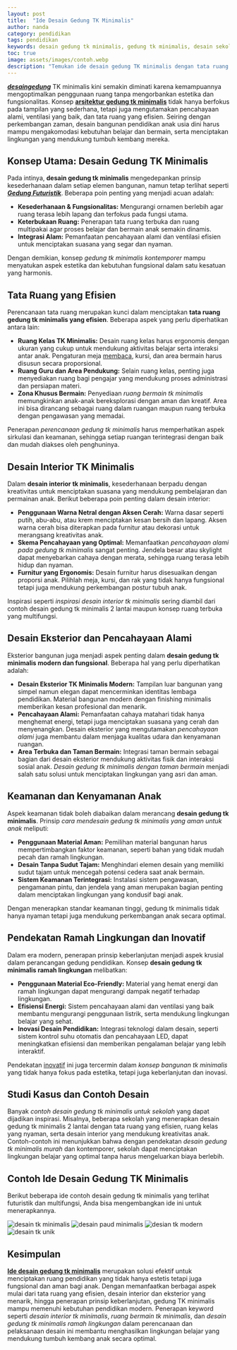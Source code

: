 ```yaml
---
layout: post
title:  "Ide Desain Gedung TK Minimalis"
author: nanda
category: pendidikan
tags: pendidikan
keywords: desain gedung tk minimalis, gedung tk minimalis, desain sekolah tk minimalis, arsitektur gedung tk minimalis, desain interior tk minimalis, ruang kelas tk minimalis, tata ruang tk minimalis, ruang bermain tk minimalis, gedung taman kanak-kanak minimalis, desain bangunan pendidikan anak usia dini, desain eksterior tk minimalis, konsep gedung tk minimalis, perencanaan gedung tk minimalis, pencahayaan alami pada gedung tk minimalis, contoh desain gedung tk minimalis untuk sekolah
toc: true
image: assets/images/contoh.webp
description: "Temukan ide desain gedung TK minimalis dengan tata ruang efisien, pencahayaan alami, dan sistem keamanan optimal. Inspirasi arsitektur modern untuk menciptakan ruang belajar yang aman dan menyenangkan bagi anak."
---
```


***[desaingedung](https://desaingedung.id/)*** TK minimalis kini semakin diminati karena kemampuannya mengoptimalkan penggunaan ruang tanpa mengorbankan estetika dan fungsionalitas. Konsep **[arsitektur gedung tk minimalis](https://pediaku.id/desain-gedung-tk-minimanlis/)** tidak hanya berfokus pada tampilan yang sederhana, tetapi juga mengutamakan pencahayaan alami, ventilasi yang baik, dan tata ruang yang efisien. Seiring dengan perkembangan zaman, desain bangunan pendidikan anak usia dini harus mampu mengakomodasi kebutuhan belajar dan bermain, serta menciptakan lingkungan yang mendukung tumbuh kembang mereka.

## Konsep Utama: Desain Gedung TK Minimalis

Pada intinya, **desain gedung tk minimalis** mengedepankan prinsip kesederhanaan dalam setiap elemen bangunan, namun tetap terlihat seperti ***[Gedung Futuristik](https://desaingedung.id/gedung-dunia/desain-gedung-futuristik-menginspirasi-dunia/)***. Beberapa poin penting yang menjadi acuan adalah:

- **Kesederhanaan & Fungsionalitas:** Mengurangi ornamen berlebih agar ruang terasa lebih lapang dan terfokus pada fungsi utama.
- **Keterbukaan Ruang:** Penerapan tata ruang terbuka dan ruang multipakai agar proses belajar dan bermain anak semakin dinamis.
- **Integrasi Alam:** Pemanfaatan pencahayaan alami dan ventilasi efisien untuk menciptakan suasana yang segar dan nyaman.

Dengan demikian, konsep *gedung tk minimalis kontemporer* mampu menyatukan aspek estetika dan kebutuhan fungsional dalam satu kesatuan yang harmonis.

## Tata Ruang yang Efisien

Perencanaan tata ruang merupakan kunci dalam menciptakan **tata ruang gedung tk minimalis yang efisien**. Beberapa aspek yang perlu diperhatikan antara lain:

- **Ruang Kelas TK Minimalis:** Desain ruang kelas harus ergonomis dengan ukuran yang cukup untuk mendukung aktivitas belajar serta interaksi antar anak. Pengaturan meja [membaca](https://pediaku.id/alasan-orang-indonesia-malas-membaca/), kursi, dan area bermain harus disusun secara proporsional.
- **Ruang Guru dan Area Pendukung:** Selain ruang kelas, penting juga menyediakan ruang bagi pengajar yang mendukung proses administrasi dan persiapan materi.
- **Zona Khusus Bermain:** Penyediaan *ruang bermain tk minimalis* memungkinkan anak-anak bereksplorasi dengan aman dan kreatif. Area ini bisa dirancang sebagai ruang dalam ruangan maupun ruang terbuka dengan pengawasan yang memadai.

Penerapan *perencanaan gedung tk minimalis* harus memperhatikan aspek sirkulasi dan keamanan, sehingga setiap ruangan terintegrasi dengan baik dan mudah diakses oleh penghuninya.

## Desain Interior TK Minimalis

Dalam **desain interior tk minimalis**, kesederhanaan berpadu dengan kreativitas untuk menciptakan suasana yang mendukung pembelajaran dan permainan anak. Berikut beberapa poin penting dalam desain interior:

- **Penggunaan Warna Netral dengan Aksen Cerah:** Warna dasar seperti putih, abu-abu, atau krem menciptakan kesan bersih dan lapang. Aksen warna cerah bisa diterapkan pada furnitur atau dekorasi untuk merangsang kreativitas anak.
- **Skema Pencahayaan yang Optimal:** Memanfaatkan *pencahayaan alami pada gedung tk minimalis* sangat penting. Jendela besar atau skylight dapat menyebarkan cahaya dengan merata, sehingga ruang terasa lebih hidup dan nyaman.
- **Furnitur yang Ergonomis:** Desain furnitur harus disesuaikan dengan proporsi anak. Pilihlah meja, kursi, dan rak yang tidak hanya fungsional tetapi juga mendukung perkembangan postur tubuh anak.

Inspirasi seperti *inspirasi desain interior tk minimalis* sering diambil dari contoh desain gedung tk minimalis 2 lantai maupun konsep ruang terbuka yang multifungsi.

## Desain Eksterior dan Pencahayaan Alami

Eksterior bangunan juga menjadi aspek penting dalam **desain gedung tk minimalis modern dan fungsional**. Beberapa hal yang perlu diperhatikan adalah:

- **Desain Eksterior TK Minimalis Modern:** Tampilan luar bangunan yang simpel namun elegan dapat mencerminkan identitas lembaga pendidikan. Material bangunan modern dengan finishing minimalis memberikan kesan profesional dan menarik.
- **Pencahayaan Alami:** Pemanfaatan cahaya matahari tidak hanya menghemat energi, tetapi juga menciptakan suasana yang cerah dan menyenangkan. Desain eksterior yang mengutamakan *pencahayaan alami* juga membantu dalam menjaga kualitas udara dan kenyamanan ruangan.
- **Area Terbuka dan Taman Bermain:** Integrasi taman bermain sebagai bagian dari desain eksterior mendukung aktivitas fisik dan interaksi sosial anak. *Desain gedung tk minimalis dengan taman bermain* menjadi salah satu solusi untuk menciptakan lingkungan yang asri dan aman.

## Keamanan dan Kenyamanan Anak

Aspek keamanan tidak boleh diabaikan dalam merancang **desain gedung tk minimalis**. Prinsip *cara mendesain gedung tk minimalis yang aman untuk anak* meliputi:

- **Penggunaan Material Aman:** Pemilihan material bangunan harus mempertimbangkan faktor keamanan, seperti bahan yang tidak mudah pecah dan ramah lingkungan.
- **Desain Tanpa Sudut Tajam:** Menghindari elemen desain yang memiliki sudut tajam untuk mencegah potensi cedera saat anak bermain.
- **Sistem Keamanan Terintegrasi:** Instalasi sistem pengawasan, pengamanan pintu, dan jendela yang aman merupakan bagian penting dalam menciptakan lingkungan yang kondusif bagi anak.

Dengan menerapkan standar keamanan tinggi, gedung tk minimalis tidak hanya nyaman tetapi juga mendukung perkembangan anak secara optimal.

## Pendekatan Ramah Lingkungan dan Inovatif

Dalam era modern, penerapan prinsip keberlanjutan menjadi aspek krusial dalam perancangan gedung pendidikan. Konsep **desain gedung tk minimalis ramah lingkungan** melibatkan:

- **Penggunaan Material Eco-Friendly:** Material yang hemat energi dan ramah lingkungan dapat mengurangi dampak negatif terhadap lingkungan.
- **Efisiensi Energi:** Sistem pencahayaan alami dan ventilasi yang baik membantu mengurangi penggunaan listrik, serta mendukung lingkungan belajar yang sehat.
- **Inovasi Desain Pendidikan:** Integrasi teknologi dalam desain, seperti sistem kontrol suhu otomatis dan pencahayaan LED, dapat meningkatkan efisiensi dan memberikan pengalaman belajar yang lebih interaktif.

Pendekatan [inovatif](https://pediaku.id/inovasi-teknologi-daihatsu/) ini juga tercermin dalam *konsep bangunan tk minimalis* yang tidak hanya fokus pada estetika, tetapi juga keberlanjutan dan inovasi.

## Studi Kasus dan Contoh Desain

Banyak *contoh desain gedung tk minimalis untuk sekolah* yang dapat dijadikan inspirasi. Misalnya, beberapa sekolah yang menerapkan desain gedung tk minimalis 2 lantai dengan tata ruang yang efisien, ruang kelas yang nyaman, serta desain interior yang mendukung kreativitas anak. Contoh-contoh ini menunjukkan bahwa dengan pendekatan *desain gedung tk minimalis murah* dan kontemporer, sekolah dapat menciptakan lingkungan belajar yang optimal tanpa harus mengeluarkan biaya berlebih.

## Contoh Ide Desain Gedung TK Minimalis
Berikut beberapa ide contoh desain gedung tk minimalis yang terlihat futuristik dan multifungsi, Anda bisa mengembangkan ide ini untuk menerapkannya.

![desain tk minimalis](/assets/images/desain1.webp)
![desain paud minimalis](/assets/images/desain2.webp)
![desian tk modern](/assets/images/desain3.webp)
![desain tk unik](/assets/images/desain4.webp)

## Kesimpulan

**[Ide desain gedung tk minimalis](https://pediaku.id/desain-gedung-tk-minimanlis/)** merupakan solusi efektif untuk menciptakan ruang pendidikan yang tidak hanya estetis tetapi juga fungsional dan aman bagi anak. Dengan memanfaatkan berbagai aspek mulai dari tata ruang yang efisien, desain interior dan eksterior yang menarik, hingga penerapan prinsip keberlanjutan, gedung TK minimalis mampu memenuhi kebutuhan pendidikan modern. Penerapan keyword seperti *desain interior tk minimalis*, *ruang bermain tk minimalis*, dan *desain gedung tk minimalis ramah lingkungan* dalam perencanaan dan pelaksanaan desain ini membantu menghasilkan lingkungan belajar yang mendukung tumbuh kembang anak secara optimal.

